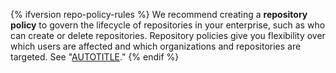 {% ifversion repo-policy-rules %}
We recommend creating a **repository policy** to govern the lifecycle of repositories in your enterprise, such as who can create or delete repositories. Repository policies give you flexibility over which users are affected and which organizations and repositories are targeted. See "[AUTOTITLE](/admin/managing-accounts-and-repositories/managing-repositories-in-your-enterprise/governing-how-people-use-repositories-in-your-enterprise)."
{% endif %}
